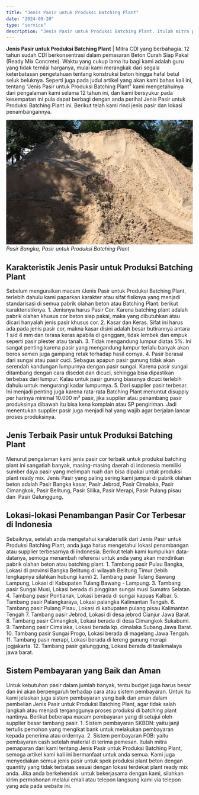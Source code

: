```yaml
---
title: "Jenis Pasir untuk Produksi Batching Plant"
date: "2024-09-20"
type: "service"
description: "Jenis Pasir untuk Produksi Batching Plant. Itulah mitra pemaparan dari kami tentang Jenis Pasir untuk Produksi Batching Plant, semoga artikel kami kali ini b..."
---
```


**Jenis Pasir untuk Produksi Batching Plant** | Mitra CDI yang berbahagia. 12 tahun sudah CDI berkonsentrasi dalam pemasaran Beton Curah Siap Pakai (Ready Mix Concrete). Waktu yang cukup lama itu bagi kami adalah guru yang tidak ternilai harganya, mulai kami merangkak dari segala keterbatasan pengetahuan tentang konstruksi beton hingga hafal betul seluk beluknya. Seperti juga pada judul artikel yang akan kami bahas kali ini, tentang "Jenis Pasir untuk Produksi Batching Plant" kami mengetahuinya dari pengalaman kami selama 12 tahun ini, dan kami bersyukur pada kesempatan ini pula dapat berbagi dengan anda perihal Jenis Pasir untuk Produksi Batching Plant ini. Berikut telah kami rinci jenis pasir dan lokasi penambangannya.

![Pasir Bangka, Pasir untuk Produksi Batching Plant](/images/blog/bangka-coklat.jpg)
*Pasir Bangka, Pasir untuk Produksi Batching Plant*

 ## Karakteristik Jenis Pasir untuk Produksi Batching Plant
    
Sebelum menguraikan macam /Jenis Pasir untuk Produksi Batching Plant, terlebih dahulu kami paparkan karakter atau sifat fisiknya yang menjadi standarisasi di semua pabrik olahan beton atau Batching Plant. berikut karakteristiknya.
1\. Jenisnya harus Pasir Cor. Karena batching plant adalah pabrik olahan khusus cor beton siap pakai, maka yang dibutuhkan atau dicari hanyalah jenis pasir khusus cor.
2\. Kasar dan Keras. Sifat ini harus ada pada jenis pasir cor, makna kasar disini adalah besar butirannya antara 1 s/d 4 mm dan terasa keras apabila di genggam, tidak lembek dan empuk seperti pasir plester atau tanah.
3\. Tidak mengandung lumpur diatas 5%. Ini sangat penting karena pasir yang mengandung lumpur terlalu banyak akan boros semen juga gampang retak terhadap hasil cornya.
4\. Pasir berasal dari sungai atau pasir cuci. Sebagus apapun pasir gunung tidak akan serendah kandungan lumpurnya dengan pasir sungai. Karena pasir sungai ditambang dengan cara disedot dan dicuci, sehingga bisa dipastikan terbebas dari lumpur. Kalau untuk pasir gunung biasanya dicuci terlebih dahulu untuk mengurangi kadar lumpurnya.
5\. Dari supplier pasir terbesar. Ini menjadi penting juga karena rata-rata Batching Plant menuntut disupply per harinya minimal 10.000 m³ pasir, jika supplier atau penambang pasir produksinya dibawah itu bisa kena komplain atau SP pengiriman. Jadi menentukan supplier pasir juga menjadi hal yang wajib agar berjalan lancar proses produksinya.

 ## Jenis Terbaik Pasir untuk Produksi Batching Plant
    
Menurut pengalaman kami jenis pasir cor terbaik untuk produksi batching plant ini sangatlah banyak, masing-masing daerah di indonesia memiliki sumber daya pasir yang melimpah ruah dan bisa dipakai untuk produksi plant ready mix. Jenis Pasir yang paling sering kami jumpai di pabrik olahan beton adalah Pasir Bangka kasar, Pasir Jebrod, Pasir Cimalaka, Pasir Cimangkok, Pasir Belitung, Pasir Silika, Pasir Merapi, Pasir Pulang pisau dan  Pasir Galunggung.

 ## Lokasi-lokasi Penambangan Pasir Cor Terbesar di Indonesia
    
Sebaiknya, setelah anda mengetahui karakteristik dari Jenis Pasir untuk Produksi Batching Plant, anda juga harus mengetahui lokasi penambangan atau supplier terbesarnya di indonesia. Berikut telah kami kumpulkan data-datanya, semoga menambah referensi untuk anda yang akan mendirikan pabrik olahan beton atau batching plant.
1\. Tambang pasir Pulau Bangka, Lokasi di provinsi Bangka Belitung di wilayah Belitung Timur (lebih lengkapnya silahkan hubungi kami)
2\. Tambang pasir Tulang Bawang Lampung, Lokasi di Kabupaten Tulang Bawang - Lampung.
3\. Tambang pasir Sungai Musi, Lokasi berada di pinggiran sungai musi Sumatra Selatan.
4\. Tambang pasir Pontianak, Lokasi berada di sungai kapuas Kalbar.
5\. Tambang pasir Palangkaraya, Lokasi palangka Kalimantan Tengah.
6\. Tambang pasir Pulang Pisau, Lokasi di kabupaten pulang pisau Kalimantan Tengah
7\. Tambang pasir Jebrod, Lokasi di desa jebrod Cianjur Jawa Barat.
8\. Tambang pasir Cimangkok, Lokasi berada di desa Cimangkok Sukabumi.
9\. Tambang pasir Cimalaka, Lokasi berada kp. cimalaka Subang Jawa Barat.
10\. Tambang pasir Sungai Progo, Lokasi berada di magelang Jawa Tengah.
11\. Tambang pasir merapi, Lokasi berada di lereng gunung merapi jogjakarta.
12\. Tambang pasir galunggung, Lokasi berada di tasikmalaya jawa barat.

 ## Sistem Pembayaran yang Baik dan Aman
    
Untuk kebutuhan pasir dalam jumlah banyak, tentu budget juga harus besar dan ini akan berpengaruh terhadap cara atau sistem pembayaran. Untuk itu kami jelaskan juga sistem pembayaran yang baik dan aman dalam pembelian Jenis Pasir untuk Produksi Batching Plant, agar tidak salah langkah atau menjadi terganggunya proses produksi di batching plant nantinya. Berikut beberapa macam pembayaran yang di setujui oleh supplier besar tambang pasir.
1\. Sistem pembayaran SKBDN: yaitu janji tertulis pemohon yang mengikat bank untuk melakukan pembayaran kepada penerima atau ordernya.
2\. Sistem pembayaran FOB: yaitu pembayaran cash setelah material di terima pemesan.
Itulah mitra pemaparan dari kami tentang Jenis Pasir untuk Produksi Batching Plant, semoga artikel kami kali ini bermanfaat untuk anda semua. Kami juga menyediakan semua jenis pasir untuk spek produksi plant beton dengan quantity yang tidak terbatas sesuai dengan lokasi terdekat plant ready mix anda. Jika anda berkehendak  untuk bekerjasama dengan kami, silahkan kirim permohonan melalui email atau telepon langsung kami via telepon yang ada pada website ini.
